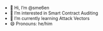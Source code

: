 - 👋 Hi, I’m @sme6en
- 👀 I’m interested in Smart Contract Auditing
- 🌱 I’m currently learning Attack Vectors
- 😄 Pronouns: he/him

<!---
sme6en/sme6en is a ✨ special ✨ repository because its `README.md` (this file) appears on your GitHub profile.
You can click the Preview link to take a look at your changes.
--->
